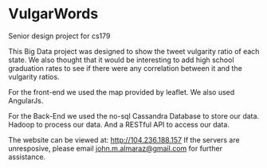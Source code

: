 # VulgarWords
Senior design project for cs179

This Big Data project was designed to show the tweet vulgarity ratio of each state. We also thought that it would be interesting to add high school graduation rates to see if there were any correlation between it and the vulgarity ratios.

For the front-end we used the map provided by leaflet. We also used AngularJs.

For the Back-End we used the no-sql Cassandra Database to store our data. Hadoop to process our data. And a RESTful API to access our data.

The website can be viewed at:
http://104.236.188.157
If the servers are unresposive, please email john.m.almaraz@gmail.com for further assistance.
